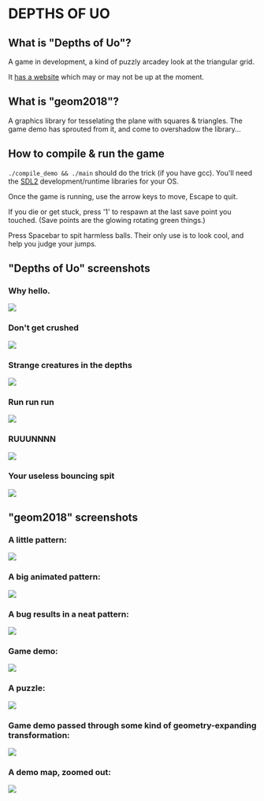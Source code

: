 # DEPTHS OF UO


## What is "Depths of Uo"?

A game in development, a kind of puzzly arcadey look at the triangular grid.

It [has a website](http://depths.bayersglassey.com) which may or may not be up at the moment.


## What is "geom2018"?

A graphics library for tesselating the plane with squares & triangles.
The game demo has sprouted from it, and come to overshadow the library...


## How to compile & run the game

``./compile_demo && ./main`` should do the trick (if you have gcc).
You'll need the [SDL2](https://www.libsdl.org/) development/runtime libraries for your OS.

Once the game is running, use the arrow keys to move, Escape to quit.

If you die or get stuck, press '1' to respawn at the last save point you touched.
(Save points are the glowing rotating green things.)

Press Spacebar to spit harmless balls.
Their only use is to look cool, and help you judge your jumps.


## "Depths of Uo" screenshots

### Why hello.
![](/img/start_0.gif)

### Don't get crushed
![](/img/big_0.gif)

### Strange creatures in the depths
![](/img/jungle_0.gif)

### Run run run
![](/img/jungle_1.gif)

### RUUUNNNN
![](/img/jungle_2.gif)

### Your useless bouncing spit
![](/img/map1_0.gif)


## "geom2018" screenshots

### A little pattern:
![](/img/screen4.png)

### A big animated pattern:
![](/img/screen3.png)

### A bug results in a neat pattern:
![](/img/screen1.png)

### Game demo:
![](/img/screen2.png)

### A puzzle:
![](/img/demo1.png)

### Game demo passed through some kind of geometry-expanding transformation:
![](/img/screen5.png)

### A demo map, zoomed out:
![](/img/demo2.png)


